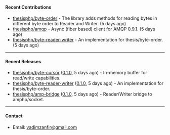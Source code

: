 #### Recent Contributions

- [thesisphp/byte-order](https://github.com/thesisphp/byte-order) - The library adds methods for reading bytes in different byte order to Reader and Writer. (5 days ago)
- [thesisphp/amqp](https://github.com/thesisphp/amqp) - Async (fiber based) client for AMQP 0.9.1. (5 days ago)
- [thesisphp/byte-reader-writer](https://github.com/thesisphp/byte-reader-writer) - An implementation for thesis/byte-order. (5 days ago)

---

#### Recent Releases

- [thesisphp/byte-cursor](https://github.com/thesisphp/byte-cursor) ([0.1.0](https://github.com/thesisphp/byte-cursor/releases/tag/0.1.0), 5 days ago) - In-memory buffer for read/write capabilities.
- [thesisphp/byte-reader-writer](https://github.com/thesisphp/byte-reader-writer) ([0.1.0](https://github.com/thesisphp/byte-reader-writer/releases/tag/0.1.0), 5 days ago) - An implementation for thesis/byte-order.
- [thesisphp/amp-bridge](https://github.com/thesisphp/amp-bridge) ([0.1.0](https://github.com/thesisphp/amp-bridge/releases/tag/0.1.0), 5 days ago) - Reader/Writer bridge to amphp/socket.

---

#### Contact

- Email: [vadimzanfir@gmail.com](mailto://vadimzanfir@gmail.com)
